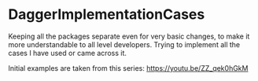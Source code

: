 # DaggerImplementationCases

Keeping all the packages separate even for very basic changes, to make it more understandable to all level developers.
Trying to implement all the cases I have used or came across it. 

Initial examples are taken from this series:
https://youtu.be/ZZ_qek0hGkM
